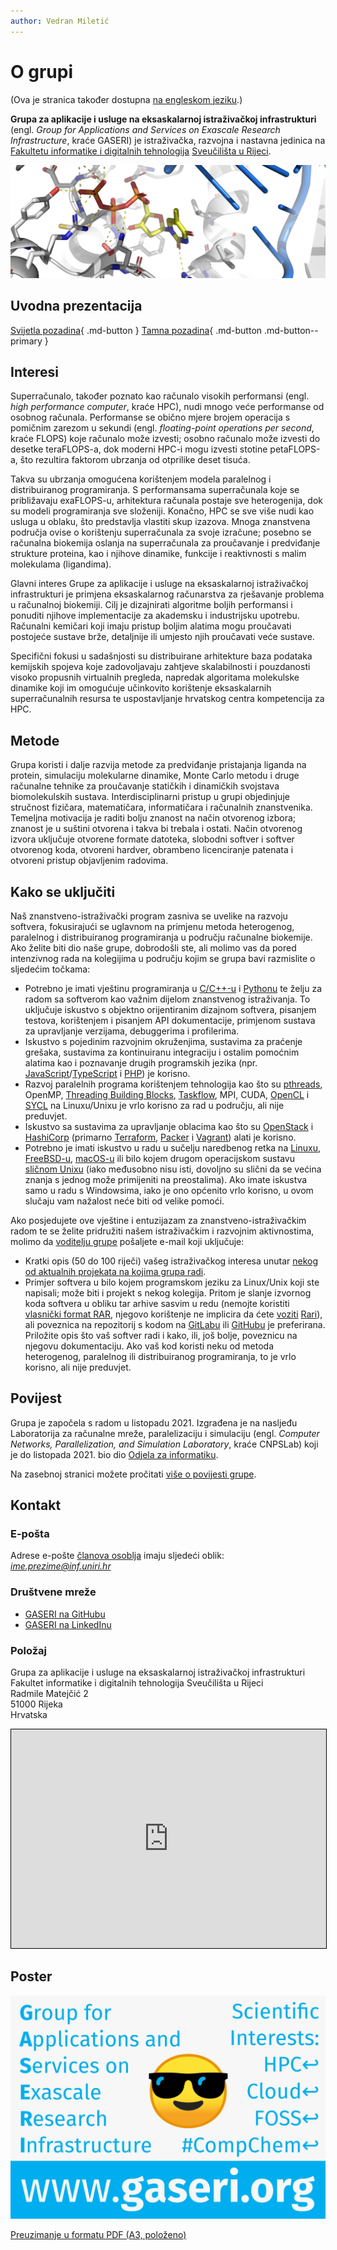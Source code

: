```yaml
---
author: Vedran Miletić
---
```


# O grupi

(Ova je stranica također dostupna [na engleskom jeziku](../en/index.md).)

**Grupa za aplikacije i usluge na eksaskalarnoj istraživačkoj infrastrukturi** (engl. *Group for Applications and Services on Exascale Research Infrastructure*, kraće GASERI) je istraživačka, razvojna i nastavna jedinica na [Fakultetu informatike i digitalnih tehnologija](https://www.inf.uniri.hr/) [Sveučilišta u Rijeci](https://uniri.hr/).

![Rev1 Ternary Complex with dTTP and Ca2+ (7T18) binding site](../images/7t18-binding-site.webp)

## Uvodna prezentacija

[Svijetla pozadina](https://files.group.miletic.net/GASERI-Introductory-presentation-light-background.pdf){ .md-button } [Tamna pozadina](https://files.group.miletic.net/GASERI-Introductory-presentation-dark-background.pdf){ .md-button .md-button--primary }

## Interesi

Superračunalo, također poznato kao računalo visokih performansi (engl. *high performance computer*, kraće HPC), nudi mnogo veće performanse od osobnog računala. Performanse se obično mjere brojem operacija s pomičnim zarezom u sekundi (engl. *floating-point operations per second*, kraće FLOPS) koje računalo može izvesti; osobno računalo može izvesti do desetke teraFLOPS-a, dok moderni HPC-i mogu izvesti stotine petaFLOPS-a, što rezultira faktorom ubrzanja od otprilike deset tisuća.

Takva su ubrzanja omogućena korištenjem modela paralelnog i distribuiranog programiranja. S performansama superračunala koje se približavaju exaFLOPS-u, arhitektura računala postaje sve heterogenija, dok su modeli programiranja sve složeniji. Konačno, HPC se sve više nudi kao usluga u oblaku, što predstavlja vlastiti skup izazova. Mnoga znanstvena područja ovise o korištenju superračunala za svoje izračune; posebno se računalna biokemija oslanja na superračunala za proučavanje i predviđanje strukture proteina, kao i njihove dinamike, funkcije i reaktivnosti s malim molekulama (ligandima).

Glavni interes Grupe za aplikacije i usluge na eksaskalarnoj istraživačkoj infrastrukturi je primjena eksaskalarnog računarstva za rješavanje problema u računalnoj biokemiji. Cilj je dizajnirati algoritme boljih performansi i ponuditi njihove implementacije za akademsku i industrijsku upotrebu. Računalni kemičari koji imaju pristup boljim alatima mogu proučavati postojeće sustave brže, detaljnije ili umjesto njih proučavati veće sustave.

Specifični fokusi u sadašnjosti su distribuirane arhitekture baza podataka kemijskih spojeva koje zadovoljavaju zahtjeve skalabilnosti i pouzdanosti visoko propusnih virtualnih pregleda, napredak algoritama molekulske dinamike koji im omogućuje učinkovito korištenje eksaskalarnih superračunalnih resursa te uspostavljanje hrvatskog centra kompetencija za HPC.

## Metode

Grupa koristi i dalje razvija metode za predviđanje pristajanja liganda na protein, simulaciju molekularne dinamike, Monte Carlo metodu i druge računalne tehnike za proučavanje statičkih i dinamičkih svojstava biomolekulskih sustava. Interdisciplinarni pristup u grupi objedinjuje stručnost fizičara, matematičara, informatičara i računalnih znanstvenika. Temeljna motivacija je raditi bolju znanost na način otvorenog izbora; znanost je u suštini otvorena i takva bi trebala i ostati. Način otvorenog izvora uključuje otvorene formate datoteka, slobodni softver i softver otvorenog koda, otvoreni hardver, obrambeno licenciranje patenata i otvoreni pristup objavljenim radovima.

## Kako se uključiti

Naš znanstveno-istraživački program zasniva se uvelike na razvoju softvera, fokusirajući se uglavnom na primjenu metoda heterogenog, paralelnog i distribuiranog programiranja u području računalne biokemije. Ako želite biti dio naše grupe, dobrodošli ste, ali molimo vas da pored intenzivnog rada na kolegijima u području kojim se grupa bavi razmislite o sljedećim točkama:

- Potrebno je imati vještinu programiranja u [C/C++-u](https://cppreference.com/) i [Pythonu](https://www.python.org/) te želju za radom sa softverom kao važnim dijelom znanstvenog istraživanja. To uključuje iskustvo s objektno orijentiranim dizajnom softvera, pisanjem testova, korištenjem i pisanjem API dokumentacije, primjenom sustava za upravljanje verzijama, debuggerima i profilerima.
- Iskustvo s pojedinim razvojnim okruženjima, sustavima za praćenje grešaka, sustavima za kontinuiranu integraciju i ostalim pomoćnim alatima kao i poznavanje drugih programskih jezika (npr. [JavaScript](https://javascript.info/)/[TypeScript](https://www.typescriptlang.org/) i [PHP](https://www.php.net/)) je korisno.
- Razvoj paralelnih programa korištenjem tehnologija kao što su [pthreads](https://en.wikipedia.org/wiki/POSIX_Threads), OpenMP, [Threading Building Blocks](https://software.intel.com/content/www/us/en/develop/tools/oneapi/components/onetbb.html), [Taskflow](https://taskflow.github.io/), MPI, CUDA, [OpenCL](https://www.khronos.org/opencl/) i [SYCL](https://www.khronos.org/sycl/) na Linuxu/Unixu je vrlo korisno za rad u području, ali nije preduvjet.
- Iskustvo sa sustavima za upravljanje oblacima kao što su [OpenStack](https://www.openstack.org/) i [HashiCorp](https://www.hashicorp.com/) (primarno [Terraform](https://www.terraform.io/), [Packer](https://www.packer.io/) i [Vagrant](https://www.vagrantup.com/)) alati je korisno.
- Potrebno je imati iskustvo u radu u sučelju naredbenog retka na [Linuxu](https://www.linux.com/), [FreeBSD-u](https://www.freebsd.org/), [macOS-u](https://www.apple.com/macos/) ili bilo kojem drugom operacijskom sustavu [sličnom Unixu](https://www.pcmag.com/encyclopedia/term/unix-like) (iako međusobno nisu isti, dovoljno su slični da se većina znanja s jednog može primijeniti na preostalima). Ako imate iskustva samo u radu s Windowsima, iako je ono općenito vrlo korisno, u ovom slučaju vam nažalost neće biti od velike pomoći.

Ako posjedujete ove vještine i entuzijazam za znanstveno-istraživačkim radom te se želite pridružiti našem istraživačkim i razvojnim aktivnostima, molimo da [voditelju grupe](ljudi.md) pošaljete e-mail koji uključuje:

- Kratki opis (50 do 100 riječi) vašeg istraživačkog interesa unutar [nekog od aktualnih projekata na kojima grupa radi](istrazivanje-i-razvoj.md).
- Primjer softvera u bilo kojem programskom jeziku za Linux/Unix koji ste napisali; može biti i projekt s nekog kolegija. Pritom je slanje izvornog koda softvera u obliku tar arhive sasvim u redu (nemojte koristiti [vlasnički format RAR](https://en.wikipedia.org/wiki/RAR_(file_format)), njegovo korištenje ne implicira da ćete [voziti](https://youtu.be/_uOoV0mtX3E) [Rari](https://youtu.be/vL2Ja5uMhnk)), ali poveznica na repozitorij s kodom na [GitLabu](https://about.gitlab.com/) ili [GitHubu](https://github.com/) je preferirana. Priložite opis što vaš softver radi i kako, ili, još bolje, poveznicu na njegovu dokumentaciju. Ako vaš kod koristi neku od metoda heterogenog, paralelnog ili distribuiranog programiranja, to je vrlo korisno, ali nije preduvjet.

## Povijest

Grupa je započela s radom u listopadu 2021. Izgrađena je na nasljeđu Laboratorija za računalne mreže, paralelizaciju i simulaciju (engl. *Computer Networks, Parallelization, and Simulation Laboratory*, kraće CNPSLab) koji je do listopada 2021. bio dio [Odjela za informatiku](https://www.inf.uniri.hr/).

Na zasebnoj stranici možete pročitati [više o povijesti grupe](povijest.md).

## Kontakt

### E-pošta

Adrese e-pošte [članova osoblja](ljudi.md#osoblje) imaju sljedeći oblik: *ime.prezime@inf.uniri.hr*

### Društvene mreže

- [GASERI na GitHubu](https://github.com/gaseri)
- [GASERI na LinkedInu](https://www.linkedin.com/company/gaseri)

### Položaj

Grupa za aplikacije i usluge na eksaskalarnoj istraživačkoj infrastrukturi  
Fakultet informatike i digitalnih tehnologija Sveučilišta u Rijeci  
Radmile Matejčić 2  
51000 Rijeka  
Hrvatska

<iframe src="https://www.openstreetmap.org/export/embed.html?bbox=14.465005695819857%2C45.32756626493193%2C14.46918457746506%2C45.32927471428796&amp;layer=mapnik&amp;marker=45.32842049605121%2C14.467095136642456" style="border: 1px solid black; width: 100%; height: 25em"></iframe>

## Poster

![GASERI poster](../images/gaseri-poster.webp)

[Preuzimanje u formatu PDF (A3, položeno)](../images/gaseri-poster.pdf)

